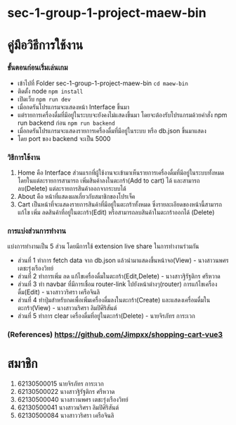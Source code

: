 # sec-1-group-1-project-maew-bin

# คู่มือวิธีการใช้งาน

### ขั้นตอนก่อนเริ่มเล่นเกม

- เข้าไปที่ Folder sec-1-group-1-project-maew-bin
  `cd maew-bin`
- ติดตั้ง node
  `npm install`
- เปิดเว็บ
  `npm run dev`
- เมื่อกดรันโปรแกรมจะแสดงหน้า Interface ขึ้นมา
- แต่รายการเครื่องดื่มที่มีอยู่ในระบบจะยังคงไม่แสดงขึ้นมา โดยจะต้องรับโปรแกรมด้วยคำสั่ง npm run backend ก่อน
  `npm run backend`
- เมื่อกดรันโปรแกรมจะแสดงรายการเครื่องดื่มที่มีอยู่ในระบบ หรือ db.json ขึ้นมาแสดง
- โดย port ของ backend จะเป็น 5000

### วิธีการใช้งาน

1. Home คือ Interface ส่วนแรกที่ผู้ใช้งานจะเข้ามาเห็นรายการเครื่องดื่มที่มีอยู่ในระบบทั้งหมด โดยในแต่ละรายการสามารถ เพิ่มสินค้าลงในตะกร้า(Add to cart) ได้ และสามารถลบ(Delete) แต่ละรายการสินค้าออกจากระบบได้
2. About คือ หน้าที่แสดงผลเกี่ยวกับสมาชิกของโปรเจ็ค
3. Cart เป็นหน้าที่จะแสดงรายการสินค้าที่มีอยู่ในตะกร้าทั้งหมด ซึ่งรายละเอียดของหน้านี้สามารถแก้ไข เพิ่ม ลดสินค้าที่อยู่ในตะกร้า(Edit) หรือสามารถลบสินค้าในตะกร้าออกได้ (Delete)

### การแบ่งส่วนการทำงาน

แบ่งการทำงานเป็น 5 ส่วน โดยมีการใช้ extension live share ในการทำงานร่วมกัน

- ส่วนที่ 1 ทำการ fetch data จาก db.json แล้วนำมาแสดงขึ้นหน้าจอ(View) - นางสาวนพศร เตชะรุ่งเรืองวิทย์
- ส่วนที่ 2 ทำการเพิ่ม ลด แก้ไขเครื่องดื่มในตะกร้า(Edit,Delete) - นางสาวฐิรัฐติกร ศรีหวาด
- ส่วนที่ 3 ทำ navbar ที่มีการเชื่อม router-link ไปยังหน้าต่างๆ(router) การแก้ไขเครื่องดื่ม(Edit) - นางสาววริศรา เครือจินลิ
- ส่วนที่ 4 ทำปุ่มสำหรับกดเพื่อเพิ่มเครื่องดื่มลงในตะกร้า(Create) และแสดงเครื่อมดื่มในตะกร้า(View) - นางสาวนริศรา ลิมปิศิริสันต์
- ส่วนที่ 5 ทำการ clear เครื่องดื่มที่อยู่ในตะกร้า(Delete) - นายจิรภัทร การะเวก

### (References) https://github.com/Jimpxx/shopping-cart-vue3

# สมาชิก

1. 62130500015 นายจิรภัทร การะเวก
2. 62130500022 นางสาวฐิรัฐติกร ศรีหวาด
3. 62130500040 นางสาวนพศร เตชะรุ่งเรืองวิทย์
4. 62130500041 นางสาวนริศรา ลิมปิศิริสันต์
5. 62130500084 นางสาววริศรา เครือจินลิ
